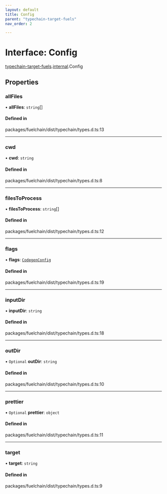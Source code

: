 ```yaml
---
layout: default
title: Config
parent: "typechain-target-fuels"
nav_order: 2

---
```


# Interface: Config

[typechain-target-fuels](../index.md).[internal](../namespaces/internal.md).Config

## Properties

### allFiles

• **allFiles**: `string`[]

#### Defined in

packages/fuelchain/dist/typechain/types.d.ts:13

___

### cwd

• **cwd**: `string`

#### Defined in

packages/fuelchain/dist/typechain/types.d.ts:8

___

### filesToProcess

• **filesToProcess**: `string`[]

#### Defined in

packages/fuelchain/dist/typechain/types.d.ts:12

___

### flags

• **flags**: [`CodegenConfig`](internal-CodegenConfig.md)

#### Defined in

packages/fuelchain/dist/typechain/types.d.ts:19

___

### inputDir

• **inputDir**: `string`

#### Defined in

packages/fuelchain/dist/typechain/types.d.ts:18

___

### outDir

• `Optional` **outDir**: `string`

#### Defined in

packages/fuelchain/dist/typechain/types.d.ts:10

___

### prettier

• `Optional` **prettier**: `object`

#### Defined in

packages/fuelchain/dist/typechain/types.d.ts:11

___

### target

• **target**: `string`

#### Defined in

packages/fuelchain/dist/typechain/types.d.ts:9
